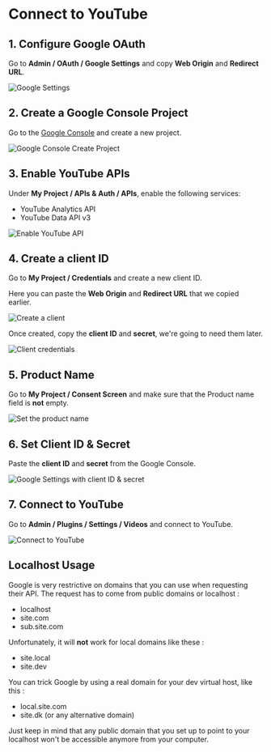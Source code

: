# Connect to YouTube

## 1. Configure Google OAuth

Go to **Admin / OAuth / Google Settings** and copy **Web Origin** and **Redirect URL**.

![Google Settings](assets/connect-youtube-1.png)

## 2. Create a Google Console Project

Go to the [Google Console](https://code.google.com/apis/console/) and create a new project.

![Google Console Create Project](assets/connect-youtube-2.png)

## 3. Enable YouTube APIs

Under **My Project / APIs & Auth / APIs**, enable the following services:

-  YouTube Analytics API
-  YouTube Data API v3

![Enable YouTube API](assets/connect-youtube-3.png)

## 4. Create a client ID

Go to **My Project / Credentials** and create a new client ID.

Here you can paste the **Web Origin** and **Redirect URL** that we copied earlier.

![Create a client](assets/connect-youtube-4.png)

Once created, copy the **client ID** and **secret**, we're going to need them later.

![Client credentials](assets/connect-youtube-5.png)


## 5. Product Name

Go to **My Project / Consent Screen** and make sure that the Product name field is **not** empty.

![Set the product name](assets/connect-youtube-7.png)

## 6. Set Client ID & Secret

Paste the **client ID** and **secret** from the Google Console.

![Google Settings with client ID & secret](assets/connect-youtube-6.png)

## 7. Connect to YouTube

Go to **Admin / Plugins / Settings / Videos** and connect to YouTube.

![Connect to YouTube](assets/connect-youtube-9.png)


## Localhost Usage

Google is very restrictive on domains that you can use when requesting their API. The request has to come from public domains or localhost :

- localhost
- site.com
- sub.site.com

Unfortunately, it will **not** work for local domains like these :

- site.local
- site.dev

You can trick Google by using a real domain for your dev virtual host, like this :

- local.site.com
- site.dk (or any alternative domain)

Just keep in mind that any public domain that you set up to point to your localhost won't be accessible anymore from your computer.
